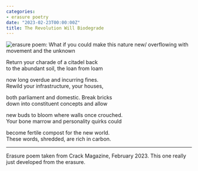 ```yaml
---
categories:
- erasure poetry
date: "2023-02-23T00:00:00Z"
title: The Revolution Will Biodegrade
---
```


<img src="https://www.davidralphlewis.co.uk/assets/images/articles/2023/rewild.jpeg" alt="erasure poem: What if you could make this nature new/ overflowing with movement and the unknown" title="I don't make erasure poetry any more, I rewild newspapers" class="responsive"><br>

Return your charade of a citadel back    
to the abundant soil, the loan from loam   

now long overdue and incurring fines.    
Rewild your infrastructure, your houses,  

both parliament and domestic. Break bricks   
down into constituent concepts and allow   

new buds to bloom where walls once crouched.   
Your bone marrow and personality quirks could  

become fertile compost for the new world.   
These words, shredded, are rich in carbon.  

***

Erasure poem taken from Crack Magazine, February 2023. This one really just developed from the erasure. 
